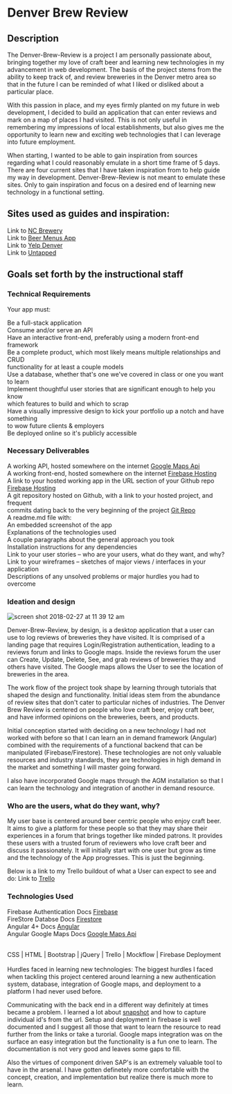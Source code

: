 <h1>Denver Brew Review</h1>

<h2>Description</h2>
The Denver-Brew-Review is a project I am personally passionate about, bringing together my love of craft beer and learning new technologies in my advancement in web development. The basis of the project stems from the ability to keep track of, and review breweries in the Denver metro area so that in the future I can be reminded of what I liked or disliked about a particular place. 

With this passion in place, and my eyes firmly planted on my future in web development, I decided to build an application that can enter reviews and mark on a map of places I had visited. This is not only useful in remembering my impressions of local establishments, but also gives me the opportunity to learn new and exciting web technologies that I can leverage into future employment. 

When starting, I wanted to be able to gain inspiration from sources regarding what I could reasonably emulate in a short time frame of 5 days. There are four current sites that I have taken inspiration from to help guide my way in development. Denver-Brew-Review is not meant to emulate these sites. Only to gain inspiration and focus on a desired end of learning new technology in a functional setting.

<h2>Sites used as guides and inspiration:</h2>

Link to [NC Brewery](http://ncbeer.brewerymap.com/)<br>
Link to [Beer Menus App](https://www.beermenus.com/)<br>
Link to [Yelp Denver](https://www.yelp.com/denver)<br>
Link to [Untapped](https://untappd.com/)<br>

<h2>Goals set forth by the instructional staff</h2>

<h3>Technical Requirements</h3>
Your app must:

Be a full-stack application<br>
Consume and/or serve an API<br>
Have an interactive front-end, preferably using a modern front-end framework<br>
Be a complete product, which most likely means multiple relationships and CRUD<br> functionality for at least a couple models<br>
Use a database, whether that's one we've covered in class or one you want to learn<br>
Implement thoughtful user stories that are significant enough to help you know<br> 
which features to build and which to scrap<br>
Have a visually impressive design to kick your portfolio up a notch and have something<br> to wow future clients & employers<br>
Be deployed online so it's publicly accessible<br>

<h3>Necessary Deliverables</h3>

A working API, hosted somewhere on the internet [Google Maps Api](https://angular-maps.com/api-docs/)<br>
A working front-end, hosted somewhere on the internet [Firebase Hosting](https://denverbrewreview.firebaseapp.com/login)<br>
A link to your hosted working app in the URL section of your Github repo [Firebase Hosting](https://denverbrewreview.firebaseapp.com/login)<br>
A git repository hosted on Github, with a link to your hosted project, and frequent <br>
commits dating back to the very beginning of the project [Git Repo](https://github.com/trumpetcoder/Denver-Brew-Review)<br>
A readme.md file with:<br>
An embedded screenshot of the app<br>
Explanations of the technologies used<br>
A couple paragraphs about the general approach you took<br>
Installation instructions for any dependencies<br>
Link to your user stories – who are your users, what do they want, and why?<br>
Link to your wireframes – sketches of major views / interfaces in your application<br>
Descriptions of any unsolved problems or major hurdles you had to overcome<br>

<h3>Ideation and design</h3>

![screen shot 2018-02-27 at 11 39 12 am](https://user-images.githubusercontent.com/29238789/36747697-ee069356-1bb2-11e8-89a2-1c81f0d01be1.png)

Denver-Brew-Review, by design, is a desktop application that a user can use to log reviews of breweries they have visited. It is comprised of a landing page that requires Login/Registration authentication, leading to a reviews forum and links to Google maps. Inside the reviews forum the user can Create, Update, Delete, See, and grab reviews of breweries thay and others have visited. The Google maps allows the User to see the location of breweries in the area. 

The work flow of the project took shape by learning through tutorials that shaped the design and functionality. Initial ideas stem from the abundance of review sites that don't cater to particular niches of industries. The Denver Brew Review is centered on people who love craft beer, enjoy craft beer, and have informed opinions on the breweries, beers, and products. 

Initial conception started with deciding on a new technology I had not worked with before so that I can learn an in demand framework (Angular) combined with the requirements of a functional backend that can be manipulated (Firebase/Firestore). These technologies are not only valuable resources and industry standards, they are technologies in high demand in the market and something I will master going forward. 

I also have incorporated Google maps through the AGM installation so that I can learn the technology and integration of another in demand resource. 

<h3>Who are the users, what do they want, why?</h3>

My user base is centered around beer centric people who enjoy craft beer. It aims to give a platform for these people so that they may share their experiences in a forum that brings together like minded patrons. It provides these users with a trusted forum of reviewers who love craft beer and discuss it passionately. It will initially start with one user but grow as time and the technology of the App progresses. This is just the beginning.      

Below is a link to my Trello buildout of what a User can expect to see and do:
Link to [Trello](https://trello.com/b/F2xmyV18/denver-brew-review)

<h3>Technologies Used</h3>

Firebase Authentication Docs [Firebase](https://firebase.google.com/docs/)<br>
FireStore Databse Docs [Firestore](https://firebase.google.com/docs/firestore/)<br>
Angular 4+ Docs [Angular](https://angular.io/docs)<br>
Angular Google Maps Docs [Google Maps Api](https://angular-maps.com/api-docs/)<br>

<br>
CSS | HTML | Bootstrap | jQuery | Trello | Mockflow | Firebase Deployment
<br>
<br>
Hurdles faced in learning new technologies:
The biggest hurdles I faced when tackling this project centered around learning a new authentication system, database, integration of Google maps, and deployment to a platform I had never used before. 

Communicating with the back end in a different way definitely at times became a problem. I learned a lot about [snapshot](https://firebase.google.com/docs/firestore/query-data/get-data) and how to capture individual id's from the url. Setup and deployment in firebase is well documented and I suggest all those that want to learn the resource to read further from the links or take a turorial. Google maps integration was on the surface an easy integration but the functionality is a fun one to learn. The documentation is not very good and leaves some gaps to fill.

Also the virtues of component driven SAP's is an extremely valuable tool to have in the arsenal. I have gotten definetely more comfortable with the concept, creation, and implementation but realize there is much more to learn.








<!-- Current End of File! -->